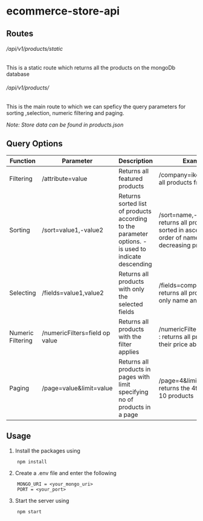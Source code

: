﻿# ecommerce-store-api
## Routes
###### /api/v1/products/static 
This is a static route which returns all the products on the mongoDb database
###### /api/v1/products/
This is the main route to which we can speficy the query parameters for sorting ,selection, numeric filtering and paging.

*Note: Store data can be found in products.json*

## Query Options

| Function | Parameter | Description | Example |
| --- | --- | --- | --- |
| Filtering | /attribute=value | Returns all featured products | /company=ikea : returns all products from ikea |
| Sorting | /sort=value1,-value2 | Returns sorted list of products according to the parameter options. - is used to indicate descending | /sort=name,-price : returns all products sorted in ascendign order of name and decreasing price values |
| Selecting | /fields=value1,value2 | Returns all products with only the selected fields | /fields=company,name : returns all products with only name and company |
| Numeric Filtering | /numericFilters=field op value | Returns all products with the filter applies | /numericFilters=price>30 : returns all products with their price above 30|
| Paging | /page=value&limit=value | Returns all products in pages with limit specifying no of products in a page| /page=4&limit=10 : returns the 4th page with 10 products |

## Usage
1. Install the packages using 
```
    npm install
```
2. Create a .env file and enter the following 
```
    MONGO_URI = <your_mongo_uri>
    PORT = <your_port>
```
3. Start the server using 
```
    npm start
``` 
